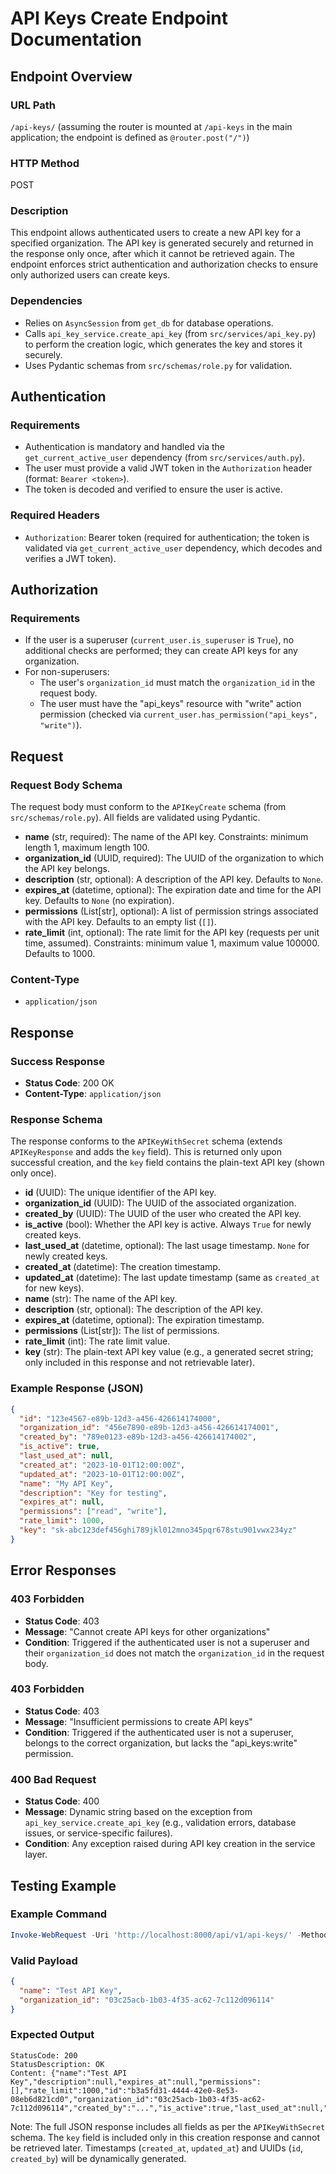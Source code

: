 # API Keys Create Endpoint Documentation

## Endpoint Overview

### URL Path
`/api-keys/` (assuming the router is mounted at `/api-keys` in the main application; the endpoint is defined as `@router.post("/")`)

### HTTP Method
POST

### Description
This endpoint allows authenticated users to create a new API key for a specified organization. The API key is generated securely and returned in the response only once, after which it cannot be retrieved again. The endpoint enforces strict authentication and authorization checks to ensure only authorized users can create keys.

### Dependencies
- Relies on `AsyncSession` from `get_db` for database operations.
- Calls `api_key_service.create_api_key` (from `src/services/api_key.py`) to perform the creation logic, which generates the key and stores it securely.
- Uses Pydantic schemas from `src/schemas/role.py` for validation.

## Authentication

### Requirements
- Authentication is mandatory and handled via the `get_current_active_user` dependency (from `src/services/auth.py`).
- The user must provide a valid JWT token in the `Authorization` header (format: `Bearer <token>`).
- The token is decoded and verified to ensure the user is active.

### Required Headers
- `Authorization`: Bearer token (required for authentication; the token is validated via `get_current_active_user` dependency, which decodes and verifies a JWT token).

## Authorization

### Requirements
- If the user is a superuser (`current_user.is_superuser` is `True`), no additional checks are performed; they can create API keys for any organization.
- For non-superusers:
  - The user's `organization_id` must match the `organization_id` in the request body.
  - The user must have the "api_keys" resource with "write" action permission (checked via `current_user.has_permission("api_keys", "write")`).

## Request

### Request Body Schema
The request body must conform to the `APIKeyCreate` schema (from `src/schemas/role.py`). All fields are validated using Pydantic.

- **name** (str, required): The name of the API key. Constraints: minimum length 1, maximum length 100.
- **organization_id** (UUID, required): The UUID of the organization to which the API key belongs.
- **description** (str, optional): A description of the API key. Defaults to `None`.
- **expires_at** (datetime, optional): The expiration date and time for the API key. Defaults to `None` (no expiration).
- **permissions** (List[str], optional): A list of permission strings associated with the API key. Defaults to an empty list (`[]`).
- **rate_limit** (int, optional): The rate limit for the API key (requests per unit time, assumed). Constraints: minimum value 1, maximum value 100000. Defaults to 1000.

### Content-Type
- `application/json`

## Response

### Success Response
- **Status Code**: 200 OK
- **Content-Type**: `application/json`

### Response Schema
The response conforms to the `APIKeyWithSecret` schema (extends `APIKeyResponse` and adds the `key` field). This is returned only upon successful creation, and the `key` field contains the plain-text API key (shown only once).

- **id** (UUID): The unique identifier of the API key.
- **organization_id** (UUID): The UUID of the associated organization.
- **created_by** (UUID): The UUID of the user who created the API key.
- **is_active** (bool): Whether the API key is active. Always `True` for newly created keys.
- **last_used_at** (datetime, optional): The last usage timestamp. `None` for newly created keys.
- **created_at** (datetime): The creation timestamp.
- **updated_at** (datetime): The last update timestamp (same as `created_at` for new keys).
- **name** (str): The name of the API key.
- **description** (str, optional): The description of the API key.
- **expires_at** (datetime, optional): The expiration timestamp.
- **permissions** (List[str]): The list of permissions.
- **rate_limit** (int): The rate limit value.
- **key** (str): The plain-text API key value (e.g., a generated secret string; only included in this response and not retrievable later).

### Example Response (JSON)
```json
{
  "id": "123e4567-e89b-12d3-a456-426614174000",
  "organization_id": "456e7890-e89b-12d3-a456-426614174001",
  "created_by": "789e0123-e89b-12d3-a456-426614174002",
  "is_active": true,
  "last_used_at": null,
  "created_at": "2023-10-01T12:00:00Z",
  "updated_at": "2023-10-01T12:00:00Z",
  "name": "My API Key",
  "description": "Key for testing",
  "expires_at": null,
  "permissions": ["read", "write"],
  "rate_limit": 1000,
  "key": "sk-abc123def456ghi789jkl012mno345pqr678stu901vwx234yz"
}
```

## Error Responses

### 403 Forbidden
- **Status Code**: 403
- **Message**: "Cannot create API keys for other organizations"
- **Condition**: Triggered if the authenticated user is not a superuser and their `organization_id` does not match the `organization_id` in the request body.

### 403 Forbidden
- **Status Code**: 403
- **Message**: "Insufficient permissions to create API keys"
- **Condition**: Triggered if the authenticated user is not a superuser, belongs to the correct organization, but lacks the "api_keys:write" permission.

### 400 Bad Request
- **Status Code**: 400
- **Message**: Dynamic string based on the exception from `api_key_service.create_api_key` (e.g., validation errors, database issues, or service-specific failures).
- **Condition**: Any exception raised during API key creation in the service layer.

## Testing Example

### Example Command
```powershell
Invoke-WebRequest -Uri 'http://localhost:8000/api/v1/api-keys/' -Method POST -ContentType 'application/json' -Headers @{Authorization="Bearer eyJhbGciOiJIUzI1NiIsInR5cCI6IkpXVCJ9.eyJzdWIiOiJhZG1pbiIsImV4cCI6MTc1ODg3MDc4OH0.GrXDnxCPAYJxm3rG33_0bP3hMJXTu5FX68uHHF1WV1I"} -Body '{"name": "Test API Key", "organization_id": "03c25acb-1b03-4f35-ac62-7c112d096114"}'
```

### Valid Payload
```json
{
  "name": "Test API Key",
  "organization_id": "03c25acb-1b03-4f35-ac62-7c112d096114"
}
```

### Expected Output
```
StatusCode: 200
StatusDescription: OK
Content: {"name":"Test API Key","description":null,"expires_at":null,"permissions":[],"rate_limit":1000,"id":"b3a5fd31-4444-42e0-8e53-08eb6d821cd0","organization_id":"03c25acb-1b03-4f35-ac62-7c112d096114","created_by":"...","is_active":true,"last_used_at":null,"created_at":"...","updated_at":"...","key":"..."}
```

Note: The full JSON response includes all fields as per the `APIKeyWithSecret` schema. The `key` field is included only in this creation response and cannot be retrieved later. Timestamps (`created_at`, `updated_at`) and UUIDs (`id`, `created_by`) will be dynamically generated.